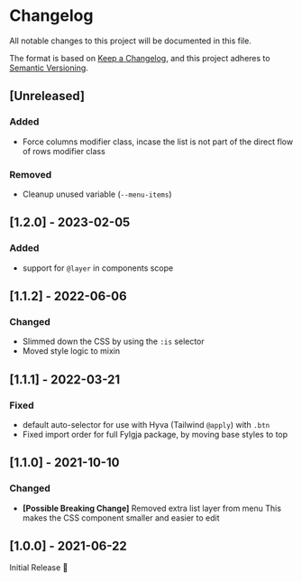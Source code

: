 # Changelog
All notable changes to this project will be documented in this file.

The format is based on [Keep a Changelog](https://keepachangelog.com/en/1.0.0/),
and this project adheres to [Semantic Versioning](https://semver.org/spec/v2.0.0.html).

## [Unreleased]

### Added
- Force columns modifier class,
  incase the list is not part of the direct flow of rows modifier class

### Removed
- Cleanup unused variable (`--menu-items`)

## [1.2.0] - 2023-02-05
### Added
- support for `@layer` in components scope

## [1.1.2] - 2022-06-06
### Changed
- Slimmed down the CSS by using the `:is` selector
- Moved style logic to mixin

## [1.1.1] - 2022-03-21
### Fixed
- default auto-selector for use with Hyva (Tailwind `@apply`) with `.btn`
- Fixed import order for full Fylgja package, by moving base styles to top

## [1.1.0] - 2021-10-10
### Changed
- **[Possible Breaking Change]** Removed extra list layer from menu
  This makes the CSS component smaller and easier to edit

## [1.0.0] - 2021-06-22
Initial Release 🎉
